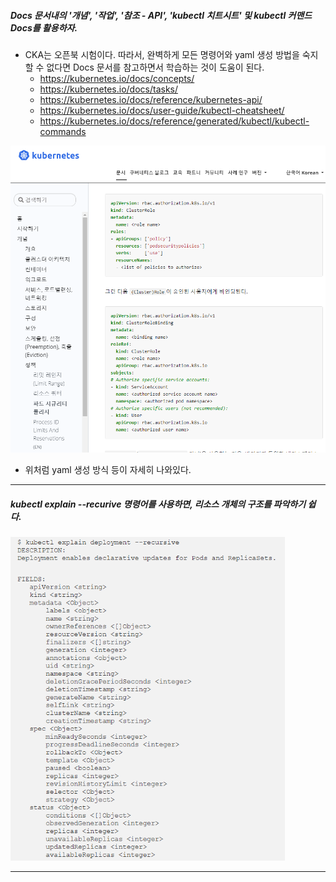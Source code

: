 ##### Docs 문서내의 '개념', '작업', '참조 - API', 'kubectl 치트시트' 및 kubectl 커맨드 Docs를 활용하자.

* CKA는 오픈북 시험이다. 따라서, 완벽하게 모든 명령어와 yaml 생성 방법을 숙지할 수 없다면 Docs 문서를 참고하면서 학습하는 것이 도움이 된다.
  * https://kubernetes.io/docs/concepts/
  * https://kubernetes.io/docs/tasks/
  * https://kubernetes.io/docs/reference/kubernetes-api/
  * https://kubernetes.io/docs/user-guide/kubectl-cheatsheet/
  * https://kubernetes.io/docs/reference/generated/kubectl/kubectl-commands

<img src="img/1.PNG" style="zoom:70%;" />

* 위처럼 yaml 생성 방식 등이 자세히 나와있다. 

---

##### kubectl explain --recurive 명령어를 사용하면, 리소스 개체의 구조를 파악하기 쉽다.

<img src="img/2.PNG" style="zoom:70%;" />

---


